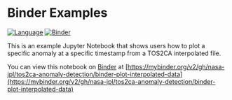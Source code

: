 # Binder Examples  

[![Language](https://img.shields.io/badge/python-3.12-blue)](#) [![Binder](https://mybinder.org/badge_logo.svg)](https://mybinder.org/v2/gh/nasa-jpl/tos2ca-anomaly-detection/binder-plot-interpolated-data)

This is an example Jupyter Notebook that shows users how to plot a specific anomaly at a specific timestamp from a TOS2CA interpolated file.

You can view this notebook on [Binder](https://mybinder.org/) at [https://mybinder.org/v2/gh/nasa-jpl/tos2ca-anomaly-detection/binder-plot-interpolated-data](https://mybinder.org/v2/gh/nasa-jpl/tos2ca-anomaly-detection/binder-plot-interpolated-data)